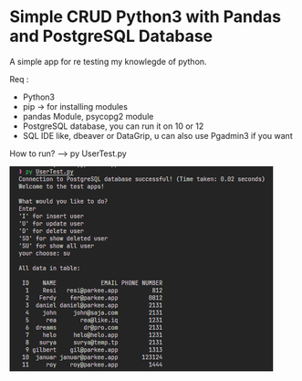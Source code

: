 # Simple CRUD Python3 with Pandas and PostgreSQL Database

A simple app for re testing my knowlegde of python.

Req :
- Python3
- pip -> for installing modules
- pandas Module, psycopg2 module
- PostgreSQL database, you can run it on 10 or 12
- SQL IDE like, dbeaver or DataGrip, u can also use Pgadmin3 if you want

How to run?
--> py UserTest.py

![Alt Text](image.png)